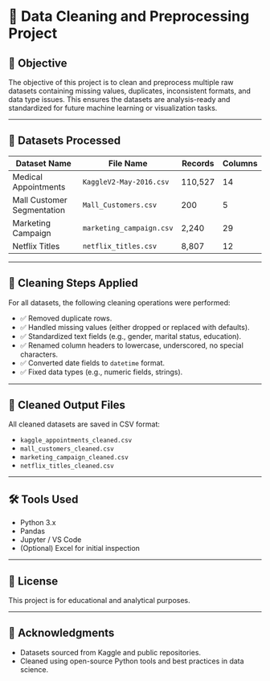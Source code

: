 # 🧹 Data Cleaning and Preprocessing Project

## 📌 Objective
The objective of this project is to clean and preprocess multiple raw datasets containing missing values, duplicates, inconsistent formats, and data type issues. This ensures the datasets are analysis-ready and standardized for future machine learning or visualization tasks.

---

## 📂 Datasets Processed
| Dataset Name              | File Name                         | Records | Columns |
|--------------------------|-----------------------------------|---------|---------|
| Medical Appointments      | `KaggleV2-May-2016.csv`           | 110,527 | 14      |
| Mall Customer Segmentation| `Mall_Customers.csv`              | 200     | 5       |
| Marketing Campaign        | `marketing_campaign.csv`          | 2,240   | 29      |
| Netflix Titles            | `netflix_titles.csv`              | 8,807   | 12      |

---

## 🧼 Cleaning Steps Applied
For all datasets, the following cleaning operations were performed:

- ✅ Removed duplicate rows.
- ✅ Handled missing values (either dropped or replaced with defaults).
- ✅ Standardized text fields (e.g., gender, marital status, education).
- ✅ Renamed column headers to lowercase, underscored, no special characters.
- ✅ Converted date fields to `datetime` format.
- ✅ Fixed data types (e.g., numeric fields, strings).

---

## 📁 Cleaned Output Files
All cleaned datasets are saved in CSV format:

- `kaggle_appointments_cleaned.csv`
- `mall_customers_cleaned.csv`
- `marketing_campaign_cleaned.csv`
- `netflix_titles_cleaned.csv`

---

## 🛠️ Tools Used
- Python 3.x
- Pandas
- Jupyter / VS Code
- (Optional) Excel for initial inspection

---

## 🧾 License
This project is for educational and analytical purposes.

---

## 🤝 Acknowledgments
- Datasets sourced from Kaggle and public repositories.
- Cleaned using open-source Python tools and best practices in data science.
